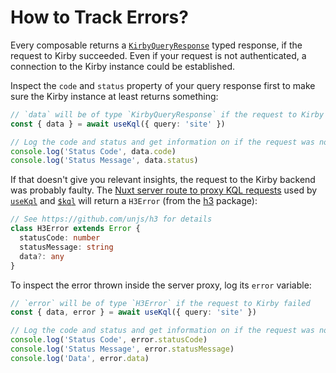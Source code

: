 # How to Track Errors?

Every composable returns a [`KirbyQueryResponse`](/api/types-query-response) typed response, if the request to Kirby succeeded. Even if your request is not authenticated, a connection to the Kirby instance could be established.

Inspect the `code` and `status` property of your query response first to make sure the Kirby instance at least returns something:

```ts
// `data` will be of type `KirbyQueryResponse` if the request to Kirby itself succeeded
const { data } = await useKql({ query: 'site' })

// Log the code and status and get information on if the request was not authenticated
console.log('Status Code', data.code)
console.log('Status Message', data.status)
```

If that doesn't give you relevant insights, the request to the Kirby backend was probably faulty. The [Nuxt server route to proxy KQL requests](/guide/how-it-works) used by [`useKql`](/api/use-kql) and [`$kql`](/api/kql) will return a `H3Error` (from the [h3](https://github.com/unjs/h3) package):

```ts
// See https://github.com/unjs/h3 for details
class H3Error extends Error {
  statusCode: number
  statusMessage: string
  data?: any
}
```

To inspect the error thrown inside the server proxy, log its `error` variable:

```ts
// `error` will be of type `H3Error` if the request to Kirby failed
const { data, error } = await useKql({ query: 'site' })

// Log the code and status and get information on if the request was not authenticated
console.log('Status Code', error.statusCode)
console.log('Status Message', error.statusMessage)
console.log('Data', error.data)
```
